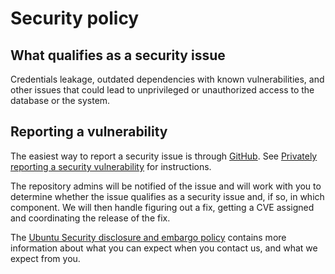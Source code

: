 # Security policy

## What qualifies as a security issue

Credentials leakage, outdated dependencies with known vulnerabilities, and
other issues that could lead to unprivileged or unauthorized access to the
database or the system.

## Reporting a vulnerability

The easiest way to report a security issue is through
[GitHub](https://github.com/canonical/spark-history-server-k8s-operator/security/advisories/new). See
[Privately reporting a security
vulnerability](https://docs.github.com/en/code-security/security-advisories/guidance-on-reporting-and-writing/privately-reporting-a-security-vulnerability)
for instructions.

The repository admins will be notified of the issue and will work with you
to determine whether the issue qualifies as a security issue and, if so, in
which component. We will then handle figuring out a fix, getting a CVE
assigned and coordinating the release of the fix.

The [Ubuntu Security disclosure and embargo
policy](https://ubuntu.com/security/disclosure-policy) contains more
information about what you can expect when you contact us, and what we
expect from you.
